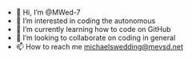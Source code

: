 - 👋 Hi, I’m @MWed-7
- 👀 I’m interested in coding the autonomous
- 🌱 I’m currently learning how to code on GitHub
- 💞️ I’m looking to collaborate on coding in general
- 📫 How to reach me michaelswedding@mevsd.net

<!---
MWed-7/MWed-7 is a ✨ special ✨ repository because its `README.md` (this file) appears on your GitHub profile.
You can click the Preview link to take a look at your changes.
--->
